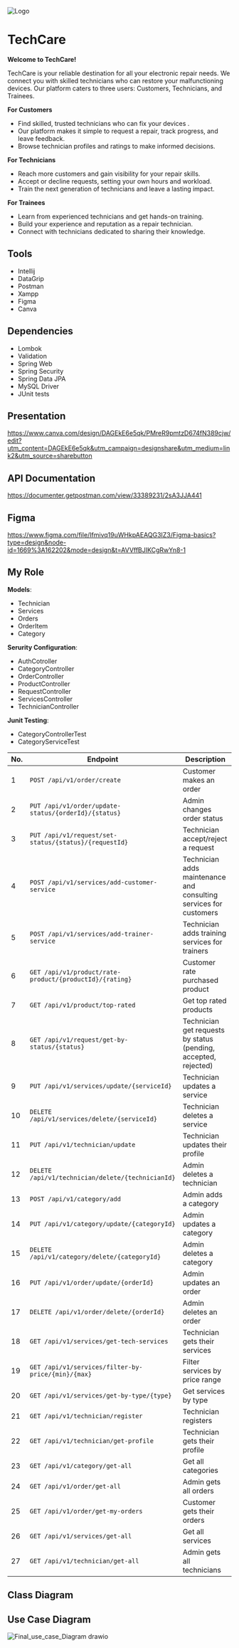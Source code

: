![Logo](https://github.com/DeemaSWE/TechCare-old/assets/90179257/94015613-c942-4212-829a-a446b1a9d79a)
# TechCare

__Welcome to TechCare!__

TechCare is your reliable destination for all your electronic repair needs. We connect you with skilled technicians who can  restore your malfunctioning devices. Our platform caters to three users: Customers, Technicians, and Trainees.

__For Customers__

- Find skilled, trusted technicians who can fix your devices .
- Our platform makes it simple to request a repair, track progress, and leave feedback.
- Browse technician profiles and ratings to make informed decisions.

__For Technicians__

- Reach more customers and gain visibility for your repair skills.
- Accept or decline requests, setting your own hours and workload.
- Train the next generation of technicians and leave a lasting impact.

__For Trainees__

- Learn from experienced technicians and get hands-on training.
- Build your experience and reputation as a repair technician.
- Connect with technicians dedicated to sharing their knowledge.

## Tools
- Intellij
- DataGrip
- Postman
- Xampp
- Figma
- Canva

## Dependencies
- Lombok
- Validation
- Spring Web
- Spring Security
- Spring Data JPA
- MySQL Driver
- JUnit tests
## Presentation
https://www.canva.com/design/DAGEkE6e5qk/PMreR9pmtzD674fN389cjw/edit?utm_content=DAGEkE6e5qk&utm_campaign=designshare&utm_medium=link2&utm_source=sharebutton
## API Documentation
https://documenter.getpostman.com/view/33389231/2sA3JJA441
## Figma
https://www.figma.com/file/Ifmivq19uWHkpAEAQG3IZ3/Figma-basics?type=design&node-id=1669%3A162202&mode=design&t=AVVffBJIKCgRwYn8-1
## My Role
__Models__: 
- Technician
- Services
- Orders
- OrderItem
- Category

__Serurity Configuration__:
- AuthCotroller
- CategoryController
- OrderController
- ProductController
- RequestController
- ServicesController
- TechnicianController

__Junit Testing__:
- CategoryControllerTest
- CategoryServiceTest

| No. | Endpoint | Description |
| --- | --- | --- |
| 1 | `POST /api/v1/order/create` | Customer makes an order |
| 2 | `PUT /api/v1/order/update-status/{orderId}/{status}` | Admin changes order status |
| 3 | `PUT /api/v1/request/set-status/{status}/{requestId}` | Technician accept/reject a request |
| 4 | `POST /api/v1/services/add-customer-service` | Technician adds maintenance and consulting services for customers |
| 5 | `POST /api/v1/services/add-trainer-service` | Technician adds training services for trainers |
| 6 | `GET /api/v1/product/rate-product/{productId}/{rating}` | Customer rate purchased product |
| 7 | `GET /api/v1/product/top-rated` | Get top rated products |
| 8 | `GET /api/v1/request/get-by-status/{status}` | Technician get requests by status (pending, accepted, rejected) |
| 9 | `PUT /api/v1/services/update/{serviceId}` | Technician updates a service |
| 10 | `DELETE /api/v1/services/delete/{serviceId}` | Technician deletes a service |
| 11 | `PUT /api/v1/technician/update` | Technician updates their profile |
| 12 | `DELETE /api/v1/technician/delete/{technicianId}` | Admin deletes a technician |
| 13 | `POST /api/v1/category/add` | Admin adds a category |
| 14 | `PUT /api/v1/category/update/{categoryId}` | Admin updates a category |
| 15 | `DELETE /api/v1/category/delete/{categoryId}` | Admin deletes a category |
| 16 | `PUT /api/v1/order/update/{orderId}` | Admin updates an order |
| 17 | `DELETE /api/v1/order/delete/{orderId}` | Admin deletes an order |
| 18 | `GET /api/v1/services/get-tech-services` | Technician gets their services |
| 19 | `GET /api/v1/services/filter-by-price/{min}/{max}` | Filter services by price range |
| 20 | `GET /api/v1/services/get-by-type/{type}` | Get services by type |
| 21 | `GET /api/v1/technician/register` | Technician registers |
| 22 | `GET /api/v1/technician/get-profile` | Technician gets their profile |
| 23 | `GET /api/v1/category/get-all` | Get all categories |
| 24 | `GET /api/v1/order/get-all` | Admin gets all orders |
| 25 | `GET /api/v1/order/get-my-orders` | Customer gets their orders |
| 26 | `GET /api/v1/services/get-all` | Get all services |
| 27 | `GET /api/v1/technician/get-all` | Admin gets all technicians |

## Class Diagram
## Use Case Diagram
![Final_use_case_Diagram drawio](https://github.com/DeemaSWE/test/assets/90179257/68ee24a9-0153-4db3-b50f-3689ca525b07)
